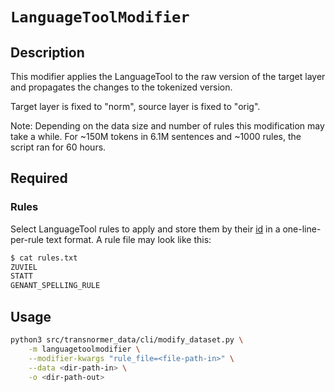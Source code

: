# `LanguageToolModifier`

## Description

This modifier applies the LanguageTool to the raw version of the target layer
and propagates the changes to the tokenized version.

Target layer is fixed to "norm", source layer is fixed to "orig".

Note:
Depending on the data size and number of rules this modification may take a while. For ~150M tokens in 6.1M sentences and ~1000 rules, the script ran for 60 hours.

## Required

### Rules

Select LanguageTool rules to apply and store them by their [id](https://dev.languagetool.org/development-overview#the-basic-elements-of-a-rule) in a one-line-per-rule text format. A rule file may look like this:

```bash
$ cat rules.txt
ZUVIEL
STATT
GENANT_SPELLING_RULE
```

## Usage


```bash
python3 src/transnormer_data/cli/modify_dataset.py \
    -m languagetoolmodifier \
    --modifier-kwargs "rule_file=<file-path-in>" \
    --data <dir-path-in> \
    -o <dir-path-out>
```
